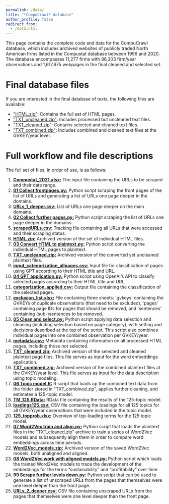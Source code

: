 ```yaml
---
permalink: /data/
title: "*CompuCrawl* database"
author_profile: false
redirect_from: 
  - /data.html
---
```

This page contains the complete code and data for the CompuCrawl database, which includes archived websites of publicly traded North American firms listed in the Compustat database between 1996 and 2020. The database encompasses 11,277 firms with 86,303 firm/year observations and 1,617,675 webpages in the final cleaned and selected set.

Final database files
======
If you are interested in the final database of texts, the following files are available:
- ["HTML.zip"](https://www.dropbox.com/scl/fi/sadofeczgvw5iqd58u4dh/HTML.zip?rlkey=zau82qcgqa0weieysqp66q4sm&dl=0): Contains the full set of HTML pages.
- ["TXT_uncleaned.zip"](https://www.dropbox.com/scl/fi/qdjm2cie9r64vhmdsa3jv/TXT_uncleaned.zip?rlkey=19na0vi9rf2hxs2m4ga8d2lht&dl=0): Includes processed but uncleaned text files.
- ["TXT_cleaned.zip"](https://www.dropbox.com/scl/fi/vxrun4k5zprqc2zl5gj9d/TXT_cleaned.zip?rlkey=nmbh3n5p24ebs887yzri4fxu0&dl=0): Contains selected and cleaned text files.
- ["TXT_combined.zip"](https://www.dropbox.com/scl/fi/nyz23wc5b8zml7zyijicd/TXT_combined.zip?rlkey=tg5ywz7m0pght589xxuwj1nqp&dl=0): Includes combined and cleaned text files at the GVKEY/year level. 

Full workflow and file descriptions
======
The full set of files, in order of use, is as follows:
1. [**Compustat_2021.xlsx:**](https://www.dropbox.com/scl/fi/nccafl7omgebgpcfyz4jt/Compustat_2021.xlsx?rlkey=e0m1y2vrop2jdcg79czxt1df8&dl=0) The input file containing the URLs to be scraped and their date range.
2. [**01 Collect frontpages.py:**](https://www.dropbox.com/scl/fi/x1ol9yk0794ayqlse9hsa/01-Collect-frontpages.py?rlkey=ty7hm1pmq9j9oajd6hj73v010&dl=0) Python script scraping the front pages of the list of URLs and generating a list of URLs one page deeper in the domains.
3. [**URLs_1_deeper.csv:**](https://www.dropbox.com/scl/fi/jirf2mchti417ncnz7w77/URLs_1_deeper.csv?rlkey=562o7sn4xuikotixoa1dfvwjh&dl=0) List of URLs one page deeper on the main domains.
4. [**02 Collect further pages.py:**](https://www.dropbox.com/scl/fi/4cncdplut79xdkhavvell/02-Collect-further-pages.py?rlkey=6sbvwcjvctxpaliphvjvvok3v&dl=0) Python script scraping the list of URLs one page deeper in the domains.
5. [**scrapedURLs.csv:**](https://www.dropbox.com/scl/fi/knhyksggjyqwq4ewep7qy/scrapedURLs.csv?rlkey=l2tstrw3sejtd2haybsr15ll8&dl=0) Tracking file containing all URLs that were accessed and their scraping status.
6. [**HTML.zip:**](https://www.dropbox.com/scl/fi/sadofeczgvw5iqd58u4dh/HTML.zip?rlkey=zau82qcgqa0weieysqp66q4sm&dl=0) Archived version of the set of individual HTML files.
7. [**03 Convert HTML to plaintext.py:**](https://www.dropbox.com/scl/fi/5qmek8ij1lgg1vx3tjqx6/03-Convert-HTML-to-plaintext.py?rlkey=xg495ew46o6mq32lipyky59v7&dl=0) Python script converting the individual HTML pages to plaintext.
8. [**TXT_uncleaned.zip:**](https://www.dropbox.com/scl/fi/qdjm2cie9r64vhmdsa3jv/TXT_uncleaned.zip?rlkey=19na0vi9rf2hxs2m4ga8d2lht&dl=0) Archived version of the converted yet uncleaned plaintext files.
9. [**input_categorization_allpages.csv:**](https://www.dropbox.com/scl/fi/qsf7vfh1vjt9fgazhqb8e/input_categorization_allpages.csv?rlkey=zoeuci4iyehbus0tkphriy8f1&dl=0) Input file for classification of pages using GPT according to their HTML title and URL.
10. [**04 GPT application.py:**](https://www.dropbox.com/scl/fi/tr0c32gkzbzvgpi4119w2/04-GPT-application.py?rlkey=fdza2kyk9f0lncd98ro7nkjy0&dl=0) Python script using OpenAI’s API to classify selected pages according to their HTML title and URL.
11. [**categorization_applied.csv:**](https://www.dropbox.com/scl/fi/4dkhnlyt179zg15cu7ry4/categorization_applied.csv?rlkey=uaixtzi7kn1yc21bi915sbkpe&dl=0) Output file containing the classification of the selected pages.
12. [**exclusion_list.xlsx:**](https://www.dropbox.com/scl/fi/4jkx0vdyzqqvjgle8ggp4/exclusion_list.xlsx?rlkey=z7jem35kxqf98slq6lxpq3h2l&dl=0) File containing three sheets: 'gvkeys' containing the GVKEYs of duplicate observations (that need to be excluded), 'pages' containing page IDs for pages that should be removed, and 'sentences' containing (sub-)sentences to be removed.
13. [**05 Clean and select.py:**](https://www.dropbox.com/scl/fi/79twj2473nt2povjmjtds/05-Clean-and-select.py?rlkey=0dvugjyg0jxch8hx4xsdpp8k3&dl=0) Python script applying data selection and cleaning (including selection based on page category), with setting and decisions described at the top of the script. This script also combines individual pages into one combined observation per GVKEY/year.
14. [**metadata.csv:**](https://www.dropbox.com/scl/fi/79twj2473nt2povjmjtds/05-Clean-and-select.py?rlkey=0dvugjyg0jxch8hx4xsdpp8k3&dl=0) Metadata containing information on all processed HTML pages, including those not selected.
15. [**TXT_cleaned.zip:**](https://www.dropbox.com/scl/fi/vxrun4k5zprqc2zl5gj9d/TXT_cleaned.zip?rlkey=nmbh3n5p24ebs887yzri4fxu0&dl=0) Archived version of the selected and cleaned plaintext page files. This file serves as input for the word embeddings application.
16. [**TXT_combined.zip:**](https://www.dropbox.com/scl/fi/nyz23wc5b8zml7zyijicd/TXT_combined.zip?rlkey=tg5ywz7m0pght589xxuwj1nqp&dl=0) Archived version of the combined plaintext files at the GVKEY/year level. This file serves as input for the data description using topic modeling.
17. [**06 Topic model.R:**](https://www.dropbox.com/scl/fi/qugbm1slf74wtfzsfya2z/06-Topic-model.R?rlkey=we10ke9pp6erou2yifa665rr2&dl=0) R script that loads up the combined text data from the folder stored in "TXT_combined.zip", applies further cleaning, and estimates a 125-topic model.
18. [**TM_125.RData:**](https://www.dropbox.com/scl/fi/38quhvlejg94av22iep8m/TM_125.RData?rlkey=rxizjmtii2ufcc3rzolndg3l6&dl=0) RData file containing the results of the 125-topic model.
19. [**loadings125.csv:**](https://www.dropbox.com/scl/fi/mjgzdj0dg39yyqo8lwj1d/loadings125.csv?rlkey=rcqacdw2urpua4yhh7x1p7k9x&dl=0) CSV file containing the loadings for all 125 topics for all GVKEY/year observations that were included in the topic model.
20. [**125_topprob.xlsx:**](https://www.dropbox.com/scl/fi/gc4fbe5i8fx2pfwj34th9/125_topprob.xlsx?rlkey=eus10bmp4kia074i2v6kqixsy&dl=0) Overview of top-loading terms for the 125 topic model.
21. [**07 Word2Vec train and align.py:**](https://www.dropbox.com/scl/fi/kays9eqw80nqsm5jj2v57/07-Word2Vec-train-and-align.py?rlkey=mrrglcvhigdg6kei1ydvmvyng&dl=0) Python script that loads the plaintext files in the "TXT_cleaned.zip" archive to train a series of Word2Vec models and subsequently align them in order to compare word embeddings across time periods.
22. [**Word2Vec_models.zip:**](https://www.dropbox.com/scl/fi/r2jqux2pzz7h0tve48seu/Word2Vec_models.zip?rlkey=3ccuoee9vhft1891d5qmr5d40&dl=0) Archived version of the saved Word2Vec models, both unaligned and aligned.
23. [**08 Word2Vec work with aligned models.py:**](https://www.dropbox.com/scl/fi/i9zqlbhhw3hwsp01b7v6l/08-Word2Vec-work-with-aligned-models.py?rlkey=ejm6cp5inursdeqy4nzoyj7hc&dl=0) Python script which loads the trained Word2Vec models to trace the development of the embeddings for the terms “sustainability” and “profitability” over time.
24. [**99 Scrape further levels down.py:**](https://www.dropbox.com/scl/fi/d8rp0mu56sw84v1aj5p2x/99-Scrape-further-levels-down.py?rlkey=uhdpe5r2cli4oywh5nmq74x47&dl=0) Python script that can be used to generate a list of unscraped URLs from the pages that themselves were one level deeper than the front page.
25. [**URLs_2_deeper.csv:**](https://www.dropbox.com/scl/fi/csw6rafn3vul1c5sd3zrm/URLs_2_deeper.csv?rlkey=ghva6lqed5qf2vaajtkhlkc5c&dl=0) CSV file containing unscraped URLs from the pages that themselves were one level deeper than the front page.
